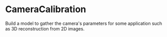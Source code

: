 # CameraCalibration
Build a model to gather the camera's parameters for some application such as 3D reconstruction from 2D images.
